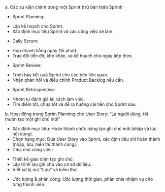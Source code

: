 a. Các sự kiện chính trong một Sprint (trừ bản thân Sprint)
- Sprint Planning:
+ Lập kế hoạch cho Sprint.
+ Xác định mục tiêu Sprint và các công việc sẽ làm.
- Daily Scrum:
+ Họp nhanh hằng ngày (15 phút).
+ Trao đổi tiến độ, khó khăn, và kế hoạch cho ngày tiếp theo.
- Sprint Review:
+ Trình bày kết quả Sprint cho các bên liên quan.
+ Nhận phản hồi và điều chỉnh Product Backlog nếu cần.
- Sprint Retrospective:
+ Nhóm tự đánh giá lại cách làm việc.
+ Tìm điểm tốt, chưa tốt và đề ra hướng cải tiến cho Sprint sau.

b. Hoạt động trong Sprint Planning cho User Story: “Là người dùng, tôi muốn tạo một ghi chú mới”
- Xác định mục tiêu:
Hoàn thành chức năng tạo ghi chú mới (nhập và lưu nội dung).
- Chọn hạng mục:
Đưa User Story vào Sprint, xác định tiêu chí hoàn thành (nhập, lưu, hiển thị thành công).
- Chia nhỏ công việc:
+ Thiết kế giao diện tạo ghi chú.
+ Lập trình lưu ghi chú vào cơ sở dữ liệu.
+ Viết xử lý nút “Lưu” và kiểm thử.
- Ước lượng & phân công:
Ước lượng thời gian, phân chia nhiệm vụ cho từng thành viên.